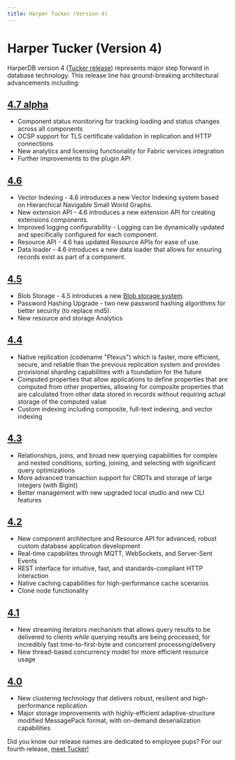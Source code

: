 ```yaml
---
title: Harper Tucker (Version 4)
---
```


# Harper Tucker (Version 4)

HarperDB version 4 ([Tucker release](v4-tucker/tucker)) represents major step forward in database technology. This release line has ground-breaking architectural advancements including:

## [4.7 alpha](v4-tucker/4.7.0)

- Component status monitoring for tracking loading and status changes across all components
- OCSP support for TLS certificate validation in replication and HTTP connections
- New analytics and licensing functionality for Fabric services integration
- Further improvements to the plugin API

## [4.6](v4-tucker/4.6.6)

- Vector Indexing - 4.6 introduces a new Vector Indexing system based on Hierarchical Navigable Small World Graphs.
- New extension API - 4.6 introduces a new extension API for creating extensions components.
- Improved logging configurability - Logging can be dynamically updated and specifically configured for each component.
- Resource API - 4.6 has updated Resource APIs for ease of use.
- Data loader - 4.6 introduces a new data loader that allows for ensuring records exist as part of a component.

## [4.5](v4-tucker/4.5.24)

- Blob Storage - 4.5 introduces a new [Blob storage system](/docs/technical-details/reference/blob).
- Password Hashing Upgrade - two new password hashing algorithms for better security (to replace md5).
- New resource and storage Analytics

## [4.4](v4-tucker/4.4.24)

- Native replication (codename "Plexus") which is faster, more efficient, secure, and reliable than the previous replication system and provides provisional sharding capabilities with a foundation for the future
- Computed properties that allow applications to define properties that are computed from other properties, allowing for composite properties that are calculated from other data stored in records without requiring actual storage of the computed value
- Custom indexing including composite, full-text indexing, and vector indexing

## [4.3](v4-tucker/4.3.38)

- Relationships, joins, and broad new querying capabilities for complex and nested conditions, sorting, joining, and selecting with significant query optimizations
- More advanced transaction support for CRDTs and storage of large integers (with BigInt)
- Better management with new upgraded local studio and new CLI features

## [4.2](v4-tucker/4.2.8)

- New component architecture and Resource API for advanced, robust custom database application development
- Real-time capabilites through MQTT, WebSockets, and Server-Sent Events
- REST interface for intuitive, fast, and standards-compliant HTTP interaction
- Native caching capabilities for high-performance cache scenarios
- Clone node functionality

## [4.1](v4-tucker/4.1.2)

- New streaming iterators mechanism that allows query results to be delivered to clients _while_ querying results are being processed, for incredibly fast time-to-first-byte and concurrent processing/delivery
- New thread-based concurrency model for more efficient resource usage

## [4.0](v4-tucker/4.0.7)

- New clustering technology that delivers robust, resilient and high-performance replication
- Major storage improvements with highly-efficient adaptive-structure modified MessagePack format, with on-demand deserialization capabilities

Did you know our release names are dedicated to employee pups? For our fourth release, [meet Tucker!](v4-tucker/tucker)
